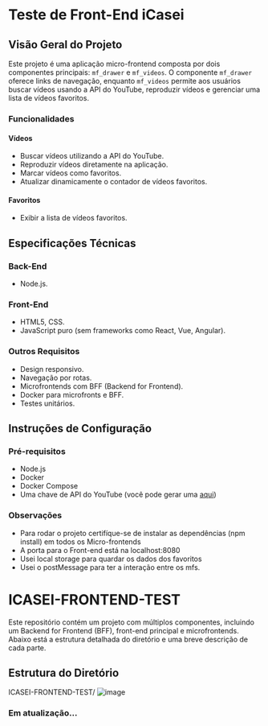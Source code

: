 # Teste de Front-End iCasei

## Visão Geral do Projeto

Este projeto é uma aplicação micro-frontend composta por dois componentes principais: `mf_drawer` e `mf_videos`. O componente `mf_drawer` oferece links de navegação, enquanto `mf_videos` permite aos usuários buscar vídeos usando a API do YouTube, reproduzir vídeos e gerenciar uma lista de vídeos favoritos.


### Funcionalidades

#### Vídeos
- Buscar vídeos utilizando a API do YouTube.
- Reproduzir vídeos diretamente na aplicação.
- Marcar vídeos como favoritos.
- Atualizar dinamicamente o contador de vídeos favoritos.

#### Favoritos
- Exibir a lista de vídeos favoritos.

## Especificações Técnicas

### Back-End
- Node.js.

### Front-End
- HTML5, CSS.
- JavaScript puro (sem frameworks como React, Vue, Angular).

### Outros Requisitos
- Design responsivo.
- Navegação por rotas.
- Microfrontends com BFF (Backend for Frontend).
- Docker para microfronts e BFF.
- Testes unitários.

## Instruções de Configuração

### Pré-requisitos
- Node.js
- Docker
- Docker Compose
- Uma chave de API do YouTube (você pode gerar uma [aqui](https://console.developers.google.com/))


### Observações 
 - Para rodar o projeto certifíque-se de instalar as dependências (npm install) em todos os Micro-frontends
 - A porta para o Front-end está na localhost:8080
 - Usei local storage para quardar os dados dos favoritos
 - Usei o postMessage para ter a interação entre os mfs.


# ICASEI-FRONTEND-TEST

Este repositório contém um projeto com múltiplos componentes, incluindo um Backend for Frontend (BFF), front-end principal e microfrontends. Abaixo está a estrutura detalhada do diretório e uma breve descrição de cada parte.

## Estrutura do Diretório
ICASEI-FRONTEND-TEST/
![image](https://github.com/Salgaado/icasei-frontend-test/assets/88348530/5e73e37e-fe9c-4fdc-abec-4dc302af33e0)




### Em atualização...
